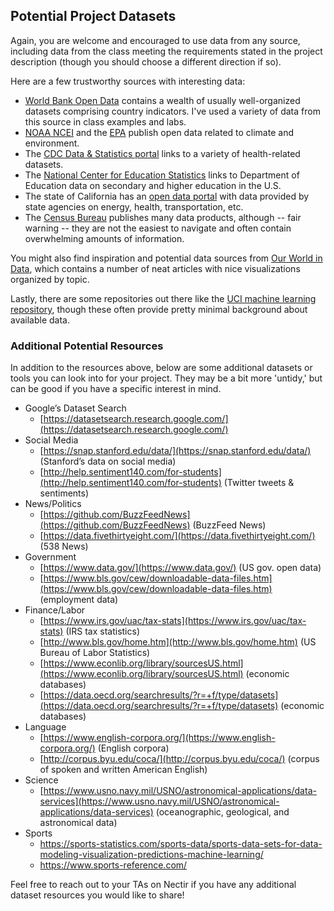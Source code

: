 ## Potential Project Datasets

Again, you are welcome and encouraged to use data from any source, including data from the class meeting the requirements stated in the project description (though you should choose a different direction if so).

Here are a few trustworthy sources with interesting data:

* [World Bank Open Data](https://data.worldbank.org/) contains a wealth of usually well-organized datasets comprising country indicators. I've used a variety of data from this source in class examples and labs.
* [NOAA NCEI](https://www.ncdc.noaa.gov/) and the [EPA](https://www.epa.gov/data) publish open data related to climate and environment.
* The [CDC Data & Statistics portal](https://www.cdc.gov/datastatistics/index.html) links to a variety of health-related datasets.
* The [National Center for Education Statistics](https://nces.ed.gov/) links to Department of Education data on secondary and higher education in the U.S.
* The state of California has an [open data portal](https://data.ca.gov/) with data provided by state agencies on energy, health, transportation, etc.
* The [Census Bureau](https://data.census.gov/cedsci/) publishes many data products, although -- fair warning -- they are not the easiest to navigate and often contain overwhelming amounts of information.

You might also find inspiration and potential data sources from [Our World in Data](https://ourworldindata.org/), which contains a number of neat articles with nice visualizations organized by topic.

Lastly, there are some repositories out there like the [UCI machine learning repository](https://archive.ics.uci.edu/ml/index.php), though these often provide pretty minimal background about available data.

### Additional Potential Resources
In addition to the resources above, below are some additional datasets or tools you can look into for your project. They may be a bit more 'untidy,' but can be good if you have a specific interest in mind.

* Google’s Dataset Search
    * [https://datasetsearch.research.google.com/](https://datasetsearch.research.google.com/)
* Social Media
    * [https://snap.stanford.edu/data/](https://snap.stanford.edu/data/) (Stanford’s data on social media)
    * [http://help.sentiment140.com/for-students](http://help.sentiment140.com/for-students) (Twitter tweets & sentiments)
* News/Politics
    * [https://github.com/BuzzFeedNews](https://github.com/BuzzFeedNews) (BuzzFeed News) 
    * [https://data.fivethirtyeight.com/](https://data.fivethirtyeight.com/) (538 News)
* Government
    * [https://www.data.gov/](https://www.data.gov/) (US gov. open data)
    * [https://www.bls.gov/cew/downloadable-data-files.htm](https://www.bls.gov/cew/downloadable-data-files.htm) (employment data)
* Finance/Labor
    * [https://www.irs.gov/uac/tax-stats](https://www.irs.gov/uac/tax-stats) (IRS tax statistics)
    * [http://www.bls.gov/home.htm](http://www.bls.gov/home.htm) (US Bureau of Labor Statistics)
    * [https://www.econlib.org/library/sourcesUS.html](https://www.econlib.org/library/sourcesUS.html) (economic databases)
    * [https://data.oecd.org/searchresults/?r=+f/type/datasets](https://data.oecd.org/searchresults/?r=+f/type/datasets) (economic databases)
* Language
    * [https://www.english-corpora.org/](https://www.english-corpora.org/) (English corpora)
    * [http://corpus.byu.edu/coca/](http://corpus.byu.edu/coca/) (corpus of spoken and written American English)
* Science
    * [https://www.usno.navy.mil/USNO/astronomical-applications/data-services](https://www.usno.navy.mil/USNO/astronomical-applications/data-services) (oceanographic, geological, and astronomical data)
* Sports
   * https://sports-statistics.com/sports-data/sports-data-sets-for-data-modeling-visualization-predictions-machine-learning/
   * https://www.sports-reference.com/

Feel free to reach out to your TAs  on Nectir if you have any additional dataset resources you would like to share!
